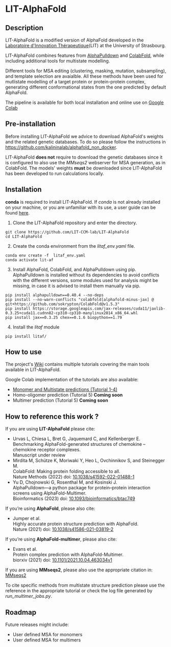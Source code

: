 # LIT-AlphaFold

## Description

LIT-AlphaFold is a modified version of AlphaFold developed in the [Laboratoire d'Innovation Thérapeutique](https://medchem.unistra.fr/)(LIT) at the University of Strasbourg.

LIT-AlphaFold combines features from [AlphaPulldown](https://github.com/KosinskiLab/AlphaPulldown) and [ColabFold](https://github.com/sokrypton/ColabFold), while including additional tools for multistate modelling.

Different tools for MSA editing (clustering, masking, mutation, subsampling), and template selection are avaialble. All these methods have been used for mutlistate modelling of a target protein or protein-protein complex, generating different conformational states from the one predicted by default AlphaFold.

The pipeline is available for both local installation and online use on [Google Colab](https://colab.research.google.com/github/LIT-CCM-lab/LIT-AlphaFold/blob/main/LIT-AlphaFold-Colab.ipynb)

## Pre-installation

Before installing LIT-AlphaFold we advice to download AlphaFold's weights and the related genetic databases. To do so please follow the instructions in https://github.com/kalininalab/alphafold_non_docker.

LIT-AlphaFold **does not** require to download the genetic databases since it is configured to also use the *MMseqs2* webserver for MSA generation, as in ColabFold. 
The models' weights **must** be downloaded since LIT-AlphaFold has been developed to run calculations locally.

## Installation

**conda** is required to install LIT-AlphaFold. If *conda* is not already installed on your machine, or you are unfamiliar with its use, a user guide can be found [here](https://docs.conda.io/projects/conda/en/latest/user-guide/getting-started.html).

1. Clone the LIT-AlphaFold repository and enter the directory.
```console
git clone https://github.com/LIT-CCM-lab/LIT-AlphaFold
cd LIT-AlphaFold
```

2. Create the conda environment from the *litaf_env.yaml* file.
```console
conda env create -f  litaf_env.yaml
conda activate lit-af
```
3. Install AlphaFold, ColabFold, and AlphaPulldown using pip. AlphaPulldown is installed without its dependencies to avoid conflicts with the different versions, some modules used for analysis might be missing, in case it is advised to install them manually via pip.
```console
pip install alphapulldown==0.40.4 --no-deps
pip install --no-warn-conflicts "colabfold[alphafold-minus-jax] @ git+https://github.com/sokrypton/ColabFold@v1.5.3"
pip install https://storage.googleapis.com/jax-releases/cuda11/jaxlib-0.3.25+cuda11.cudnn82-cp310-cp310-manylinux2014_x86_64.whl
pip install jax==0.3.25 chex==0.1.6 biopython==1.79
```
4. Install the *litaf* module
```console
pip install litaf/
```

## How to use

The project's [Wiki](https://github.com/LIT-CCM-lab/LIT-AlphaFold/wiki) contains multiple tutorials covering the main tools available in LIT-AlphaFold.

Google Colab implementation of the tutorials are also available:
* [Monomer and Multistate predictions (Tutorial 1-4)](https://colab.research.google.com/github/LIT-CCM-lab/LIT-AlphaFold/blob/main/LIT-AlphaFold-Colab_Tutorial_Monomer.ipynb)
* Homo-oligomer prediction (Tutorial 5)  **Coming soon**
* Multimer prediction (Tutorial 5) **Coming soon**


## How to reference this work ?
If you are using **LIT-AlphaFold** please cite:
- Urvas L, Chiesa L, Bret G, Jaquemard C, and Kellenberger E.  <br />
  Benchmarking AlphaFold-generated structures of chemokine – chemokine receptor complexes. <br />
  Manuscript under review
- Mirdita M, Schütze K, Moriwaki Y, Heo L, Ovchinnikov S, and Steinegger M. <br />
  ColabFold: Making protein folding accessible to all. <br />
  Nature Methods (2022) doi: [10.1038/s41592-022-01488-1](https://www.nature.com/articles/s41592-022-01488-1)
- Yu D, Chojnowski G, Rosenthal M, and Kosinski J.  <br />
  AlphaPulldown—a python package for protein–protein interaction screens using AlphaFold-Multimer. <br />
  Bioinformatics (2023) doi: [10.1093/bioinformatics/btac749](https://academic.oup.com/bioinformatics/article/39/1/btac749/6839971)

If you’re using **AlphaFold**, please also cite: <br />
- Jumper et al. <br />
  Highly accurate protein structure prediction with AlphaFold. <br />
  Nature (2021) doi: [10.1038/s41586-021-03819-2](https://doi.org/10.1038/s41586-021-03819-2)
  
If you’re using **AlphaFold-multimer**, please also cite: <br />
- Evans et al.<br />
  Protein complex prediction with AlphaFold-Multimer. <br />
  biorxiv (2021) doi: [10.1101/2021.10.04.463034v1](https://www.biorxiv.org/content/10.1101/2021.10.04.463034v1)

If you are using **MMseqs2**, please also use the appropriate citation in: [MMseqs2](https://github.com/soedinglab/MMseqs2)

To cite specific methods from multistate structure prediction please use the reference in the appropriate tutorial or check the log file generated by *run_multimer_jobs.py*.

## Roadmap
Future releases might include:
* User defined MSA for monomers
* User defined MSA for multimers